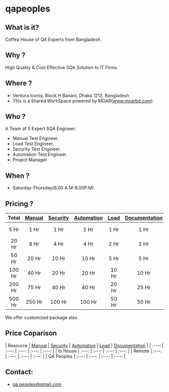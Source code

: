 # qapeoples

## What is it?

Coffea House of QA Experts from Bangladesh.

## Why ?

High Quality & Cost Effective SQA Solution to IT Firms.

## Where ?

* Ventura Iconia, Block H Banani, Dhaka 1213, Bangladesh
* This is a Shared WorkSpace powered by MOAR(www.moarbd.com)

## Who ?

A Team of 5 Expert SQA Engineer.
* Manual Test Engineer.
* Load Test Engineer.
* Security Test Engineer.
* Automation Test Engineer.
* Project Manager

## When ?
* Saturday-Thursday(8.00 A.M-8.00P.M)

## Pricing ?

| Total| [Manual](https://github.com/qapeoples/me/blob/master/ManualTesting.md) | [Security](https://github.com/qapeoples/me/blob/master/SecurityTesting.md) | [Automation](https://github.com/qapeoples/me/blob/master/AutomatedTesting.md) | [Load](https://github.com/qapeoples/me/blob/master/LoadTesting.md) | [Documentation](https://github.com/qapeoples/me/blob/master/TestDocumentation.md) | Pricing |
|  :---:  |  :---:   |  :---:   |  :---:   |  :---:   |  :---:   |  :---:   |
| 5 Hr | 1 Hr | 1 Hr  | 1 Hr | 1 Hr | 1 Hr | Free (1st 10 Only) |
| 20 Hr | 8 Hr | 4 Hr  | 4 Hr | 2 Hr | 2 Hr | 400 BDT/Hour |
| 50 Hr | 20 Hr | 10 Hr  | 10 Hr | 5 Hr | 5 Hr | 350 BDT/Hour |
| 100 Hr | 40 Hr | 20 Hr  | 20 Hr | 10 Hr | 10 Hr | 300 BDT/Hour |
| 200 Hr | 75 Hr | 40 Hr  | 40 Hr | 20 Hr | 25 Hr | 250 BDT/Hour |
| 500 Hr | 250 Hr | 100 Hr  | 100 Hr | 50 Hr | 50 Hr | 200 BDT/Hour |

We offer customized package also.

## Price Coparison

| Resource | [Manual](https://github.com/qapeoples/me/blob/master/ManualTesting.md) | [Security](https://github.com/qapeoples/me/blob/master/SecurityTesting.md) | [Automation](https://github.com/qapeoples/me/blob/master/AutomatedTesting.md) | [Load](https://github.com/qapeoples/me/blob/master/LoadTesting.md) | [Documentation](https://github.com/qapeoples/me/blob/master/TestDocumentation.md) |
| :---: |  :---: | :---: | :---: | :---: |
| In House |  :---: | :---: | :---: | :---: |
| Remote |  :---: | :---: | :---: | :---: |
| QA Peoples |  :---: | :---: | :---: | :---: |

## Contact:

* qa.peoples@gmail.com
 
